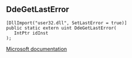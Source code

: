 ## DdeGetLastError

```
[DllImport("user32.dll", SetLastError = true)]
public static extern uint DdeGetLastError(
   IntPtr idInst
);
```

[Microsoft documentation](TODO)
